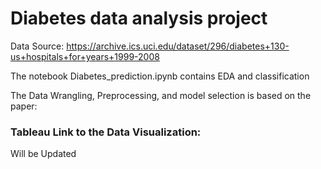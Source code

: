 # Diabetes data analysis project

Data Source: https://archive.ics.uci.edu/dataset/296/diabetes+130-us+hospitals+for+years+1999-2008

The notebook Diabetes_prediction.ipynb contains EDA and classification

The Data Wrangling, Preprocessing, and model selection is based on the paper:

### Tableau Link to the Data Visualization:

Will be Updated